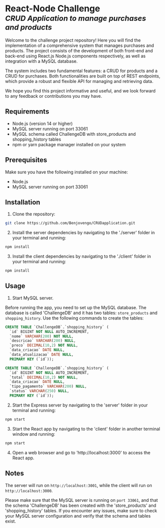 # React-Node Challenge<br><sup>_CRUD Application to manage purchases and products_</sup>

Welcome to the challenge project repository! Here you will find the implementation of a comprehensive system that manages purchases and products. The project consists of the development of both front-end and back-end using React.js Node.js components respectively, as well as integration with a MySQL database.

The system includes two fundamental features: a CRUD for products and a CRUD for purchases. Both functionalities are built on top of REST endpoints, which provide a robust and flexible API for managing and retrieving data.

We hope you find this project informative and useful, and we look forward to any feedback or contributions you may have.

## Requirements

- Node.js (version 14 or higher)
- MySQL server running on port 33061
- MySQL schema called ChallengeDB with store_products and shopping_history tables
- npm or yarn package manager installed on your system

## Prerequisites

Make sure you have the following installed on your machine:

- Node.js
- MySQL server running on port 33061

## Installation

1. Clone the repository:

```bash
git clone https://github.com/Benjovengo/CRUDapplication.git
```

2. Install the server dependencies by navigating to the './server' folder in your terminal and running:

```bash
npm install
```

3. Install the client dependencies by navigating to the './client' folder in your terminal and running:

```bash
npm install
```

## Usage

1. Start MySQL server.

Before running the app, you need to set up the MySQL database. The database is called 'ChallengeDB' and it has two tables: `store_products` and `shopping_history`. Use the following commands to create the tables:

```sql
CREATE TABLE `ChallengeDB`.`shopping_history` (
  `id` BIGINT NOT NULL AUTO_INCREMENT,
  `nome` VARCHAR(200) NOT NULL,
  `descricao` VARCHAR(200) NULL,
  `preco` DECIMAL(10,2) NOT NULL,
  `data_criacao` DATE NULL,
  `data_atualizacao` DATE NULL,
  PRIMARY KEY (`id`));
```

```sql
CREATE TABLE `ChallengeDB`.`shopping_history` (
  `id` BIGINT NOT NULL AUTO_INCREMENT,
  `total` DECIMAL(10,2) NOT NULL,
  `data_criacao` DATE NULL,
  `tipo_pagamento` VARCHAR(200) NULL,
  `status` VARCHAR(250) NULL,
  PRIMARY KEY (`id`));
```

2. Start the Express server by navigating to the 'server' folder in your terminal and running:

```bash
npm start
```

3. Start the React app by navigating to the 'client' folder in another terminal window and running:

```bash
npm start
```

4. Open a web browser and go to 'http://localhost:3000' to access the React app.

## Notes

The server will run on `http://localhost:3001`, while the client will run on `http://localhost:3000`.

Please make sure that the MySQL server is running on `port 33061`, and that the schema 'ChallengeDB' has been created with the 'store_products' and 'shopping_history' tables. If you encounter any issues, make sure to check your MySQL server configuration and verify that the schema and tables exist.
